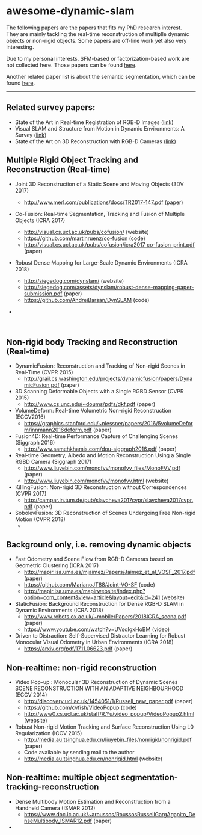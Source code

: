 # awesome-dynamic-slam

The following papers are the papers that fits my PhD research interest. They are mainly tackling the real-time reconstruction of multiplle dynamic objects or non-rigid objects. Some papers are off-line work yet also very interesting.

Due to my personal interests, SFM-based or factorization-based work are not collected here. Those papers can be found [here](https://github.com/openMVG/awesome_3DReconstruction_list).

Another related paper list is about the semantic segmentation, which can be found [here](https://github.com/mrgloom/awesome-semantic-segmentation).



------

## Related survey papers:

- State of the Art in Real-time Registration of RGB-D Images ([link](http://cg.cs.uni-bonn.de/aigaion2root/attachments/StateoftheArtinReal-timeRegistrationofRGB-DImages.pdf))
- Visual SLAM and Structure from Motion in Dynamic Environments: A Survey ([link](https://dl.acm.org/citation.cfm?id=3177853))
- State of the Art on 3D Reconstruction with RGB-D Cameras ([link](https://web.stanford.edu/~zollhoef/papers/EG18_RecoSTAR/paper.pdf))



## Multiple Rigid Object Tracking and Reconstruction (Real-time)

- Joint 3D Reconstruction of a Static Scene and Moving Objects (3DV 2017)
  - http://www.merl.com/publications/docs/TR2017-147.pdf (paper)
- Co-Fusion: Real-time Segmentation, Tracking and Fusion of Multiple Objects (ICRA 2017)
  - http://visual.cs.ucl.ac.uk/pubs/cofusion/ (website)
  - https://github.com/martinruenz/co-fusion (code)
  - http://visual.cs.ucl.ac.uk/pubs/cofusion/icra2017_co-fusion_print.pdf (paper)


- Robust Dense Mapping for Large-Scale Dynamic Environments (ICRA 2018)

  - http://siegedog.com/dynslam/ (website)
  - http://siegedog.com/assets/dynslam/robust-dense-mapping-paper-submission.pdf (paper)
  - https://github.com/AndreiBarsan/DynSLAM (code)

- ​

  ​

## Non-rigid body Tracking and Reconstruction (Real-time)

- DynamicFusion: Reconstruction and Tracking of Non-rigid Scenes in Real-Time (CVPR 2015)
  - http://grail.cs.washington.edu/projects/dynamicfusion/papers/DynamicFusion.pdf (paper)
- 3D Scanning Deformable Objects with a Single RGBD Sensor (CVPR 2015)
  - http://www.cs.unc.edu/~doums/pdfs/dkf.pdf (paper)
- VolumeDeform: Real-time Volumetric Non-rigid Reconstruction (ECCV2016)
  - https://graphics.stanford.edu/~niessner/papers/2016/5volumeDeform/innmann2016deform.pdf (paper)
- Fusion4D: Real-time Performance Capture of Challenging Scenes (Siggraph 2016)
  - http://www.samehkhamis.com/dou-siggraph2016.pdf (paper) 
- Real-time Geometry, Albedo and Motion Reconstruction Using a Single RGBD Camera (Siggraph 2017)
  - http://www.liuyebin.com/monofvv/monofvv_files/MonoFVV.pdf (paper)
  - http://www.liuyebin.com/monofvv/monofvv.html (website)
- KillingFusion: Non-rigid 3D Reconstruction without Correspondences (CVPR 2017)
  - http://campar.in.tum.de/pub/slavcheva2017cvpr/slavcheva2017cvpr.pdf (paper)
- SobolevFusion: 3D Reconstruction of Scenes Undergoing Free Non-rigid Motion (CVPR 2018)
  - ​


## Background only, i.e. removing dynamic objects

- Fast Odometry and Scene Flow from RGB-D Cameras based on Geometric Clustering (ICRA 2017)
  - http://mapir.isa.uma.es/mjaimez/Papers/Jaimez_et_al_VOSF_2017.pdf (paper)
  - https://github.com/MarianoJT88/Joint-VO-SF (code)
  - http://mapir.isa.uma.es/mapirwebsite/index.php?option=com_content&view=article&layout=edit&id=241 (website)
- StaticFusion: Background Reconstruction for Dense RGB-D SLAM in Dynamic Environments (ICRA 2018)
  - http://www.robots.ox.ac.uk/~mobile/Papers/2018ICRA_scona.pdf (paper)
  - https://www.youtube.com/watch?v=UVsqIgxHoBM (video)
- Driven to Distraction: Self-Supervised Distractor Learning for Robust Monocular Visual Odometry in Urban Environments (ICRA 2018)
  - https://arxiv.org/pdf/1711.06623.pdf (paper)


## Non-realtime: non-rigid reconstruction

- Video Pop-up : Monocular 3D Reconstruction of Dynamic Scenes SCENE RECONSTRUCTION WITH AN ADAPTIVE NEIGHBOURHOOD (ECCV 2014)
  - http://discovery.ucl.ac.uk/1454051/1/Russell_new_paper.pdf (paper)
  - https://github.com/cvfish/VideoPopup (code)
  - http://www0.cs.ucl.ac.uk/staff/R.Yu/video_popup/VideoPopup2.html (website)
- Robust Non-rigid Motion Tracking and Surface Reconstruction Using L0 Regularization (ICCV 2015)
  - http://media.au.tsinghua.edu.cn/liuyebin_files/nonrigid/nonrigid.pdf (paper)
  - Code available by sending mail to the author
  - http://media.au.tsinghua.edu.cn/nonrigid.html (website)





## Non-realtime: multiple object segmentation-tracking-reconstruction

- Dense Multibody Motion Estimation and Reconstruction from a Handheld Camera (ISMAR 2012)
  - https://www.doc.ic.ac.uk/~aroussos/RoussosRussellGargAgapito_DenseMultibody_ISMAR12.pdf (paper)
- ​
